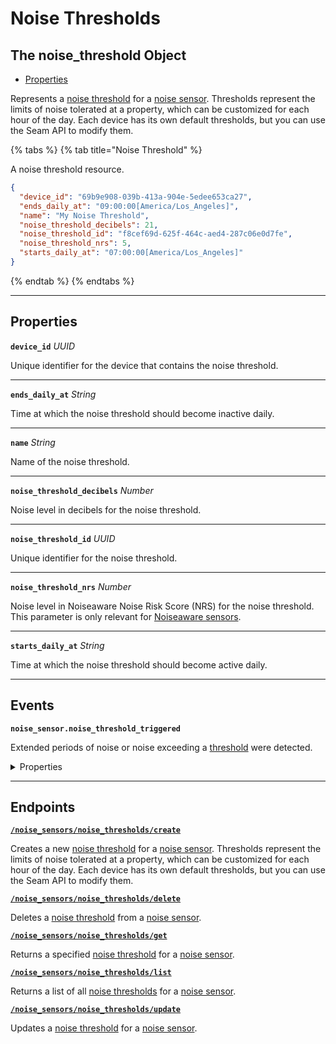 # Noise Thresholds

## The noise_threshold Object

- [Properties](./#properties)


Represents a [noise threshold](https://docs.seam.co/latest/capability-guides/noise-sensors/configure-noise-threshold-settings) for a [noise sensor](https://docs.seam.co/latest/capability-guides/noise-sensors). Thresholds represent the limits of noise tolerated at a property, which can be customized for each hour of the day. Each device has its own default thresholds, but you can use the Seam API to modify them.

{% tabs %}
{% tab title="Noise Threshold" %}

A noise threshold resource.

```json
{
  "device_id": "69b9e908-039b-413a-904e-5edee653ca27",
  "ends_daily_at": "09:00:00[America/Los_Angeles]",
  "name": "My Noise Threshold",
  "noise_threshold_decibels": 21,
  "noise_threshold_id": "f8cef69d-625f-464c-aed4-287c06e0d7fe",
  "noise_threshold_nrs": 5,
  "starts_daily_at": "07:00:00[America/Los_Angeles]"
}
```
{% endtab %}
{% endtabs %}

---
## Properties

**`device_id`** *UUID*

Unique identifier for the device that contains the noise threshold.




---

**`ends_daily_at`** *String*

Time at which the noise threshold should become inactive daily.




---

**`name`** *String*

Name of the noise threshold.




---

**`noise_threshold_decibels`** *Number*

Noise level in decibels for the noise threshold.




---

**`noise_threshold_id`** *UUID*

Unique identifier for the noise threshold.




---

**`noise_threshold_nrs`** *Number*

Noise level in Noiseaware Noise Risk Score (NRS) for the noise threshold. This parameter is only relevant for [Noiseaware sensors](https://docs.seam.co/latest/device-and-system-integration-guides/noiseaware-sensors).




---

**`starts_daily_at`** *String*

Time at which the noise threshold should become active daily.




---


## Events

**`noise_sensor.noise_threshold_triggered`**

Extended periods of noise or noise exceeding a [threshold](https://docs.seam.co/latest/capability-guides/noise-sensors#what-is-a-threshold) were detected.

<details>

<summary>Properties</summary>

<strong><code>connected_account_id</code></strong> <i>UUID</i>

  ID of the [connected account](../../../core-concepts/connected-accounts/README.md) associated with the event.

<strong><code>created_at</code></strong> <i>Datetime</i>

  Date and time at which the event was created.

<strong><code>device_id</code></strong> <i>UUID</i>

  ID of the affected device.

<strong><code>event_id</code></strong> <i>UUID</i>

  ID of the event.

<strong><code>event_type</code></strong> <i>Enum</i>

  Value: `noise_sensor.noise_threshold_triggered`

<strong><code>minut_metadata</code></strong> <i>Record</i>

  Metadata from Minut.

<strong><code>noise_level_decibels</code></strong> <i>Number</i>

  Detected noise level in decibels.

<strong><code>noise_level_nrs</code></strong> <i>Number</i>

  Detected noise level in Noiseaware Noise Risk Score (NRS).

<strong><code>noise_threshold_id</code></strong> <i>UUID</i>

  ID of the noise threshold that was triggered.

<strong><code>noise_threshold_name</code></strong> <i>String</i>

  Name of the noise threshold that was triggered.

<strong><code>noiseaware_metadata</code></strong> <i>Record</i>

  Metadata from Noiseaware.

<strong><code>occurred_at</code></strong> <i>Datetime</i>

  Date and time at which the event occurred.

<strong><code>workspace_id</code></strong> <i>UUID</i>

  ID of the [workspace](../../../core-concepts/workspaces/README.md) associated with the event.
</details>

---

## Endpoints


[**`/noise_sensors/noise_thresholds/create`**](./create.md)

Creates a new [noise threshold](https://docs.seam.co/latest/capability-guides/noise-sensors/configure-noise-threshold-settings) for a [noise sensor](https://docs.seam.co/latest/capability-guides/noise-sensors). Thresholds represent the limits of noise tolerated at a property, which can be customized for each hour of the day. Each device has its own default thresholds, but you can use the Seam API to modify them.


[**`/noise_sensors/noise_thresholds/delete`**](./delete.md)

Deletes a [noise threshold](https://docs.seam.co/latest/capability-guides/noise-sensors/configure-noise-threshold-settings) from a [noise sensor](https://docs.seam.co/latest/capability-guides/noise-sensors).


[**`/noise_sensors/noise_thresholds/get`**](./get.md)

Returns a specified [noise threshold](https://docs.seam.co/latest/capability-guides/noise-sensors/configure-noise-threshold-settings) for a [noise sensor](https://docs.seam.co/latest/capability-guides/noise-sensors).


[**`/noise_sensors/noise_thresholds/list`**](./list.md)

Returns a list of all [noise thresholds](https://docs.seam.co/latest/capability-guides/noise-sensors/configure-noise-threshold-settings) for a [noise sensor](https://docs.seam.co/latest/capability-guides/noise-sensors).


[**`/noise_sensors/noise_thresholds/update`**](./update.md)

Updates a [noise threshold](https://docs.seam.co/latest/capability-guides/noise-sensors/configure-noise-threshold-settings) for a [noise sensor](https://docs.seam.co/latest/capability-guides/noise-sensors).


